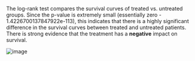 The log-rank test compares the survival curves of treated vs. untreated groups.
Since the p-value is extremely small (essentially zero - 1.4226700137847922e-113), this indicates that there is a highly significant difference in the survival curves between treated and untreated patients.
There is strong evidence that the treatment has a **negative** impact on survival.


![image](https://github.com/user-attachments/assets/3481e5d9-9df7-4f27-aca7-465a689ab4ea)
